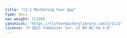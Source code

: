 ```yaml
---
title: "11.1 Marketing Your App"
type: docs
nav_weight: 111000
canonical: "https://fluttermasterylibrary.com/2/11/1"
license: "© 2023 Tokenizer Inc. CC BY-NC-SA 4.0"
---
```


